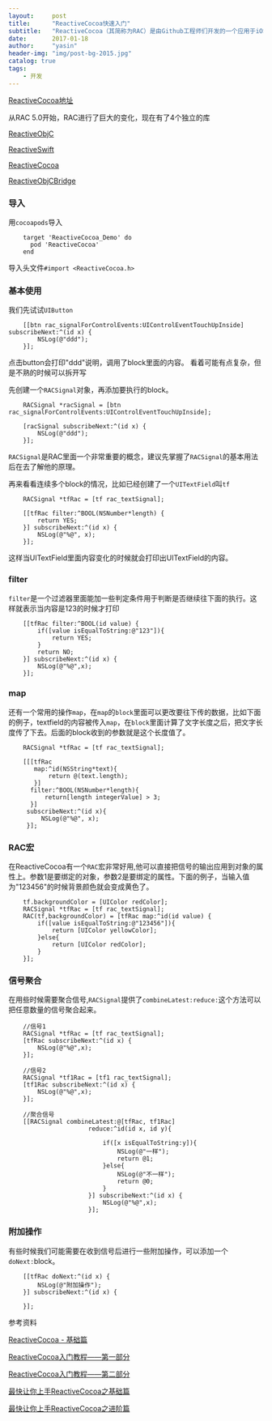 ```yaml
---
layout:     post
title:      "ReactiveCocoa快速入门"
subtitle:   "ReactiveCocoa（其简称为RAC）是由Github工程师们开发的一个应用于iOS和OS X开发的函数响应式编程新框架。ReactiveCocoa为开发者带来了函数式编程和响应式编程的思想。"
date:       2017-01-18
author:     "yasin"
header-img: "img/post-bg-2015.jpg"
catalog: true
tags:
    - 开发
---
```


[ReactiveCocoa地址](https://github.com/ReactiveCocoa/ReactiveCocoa)

从RAC 5.0开始，RAC进行了巨大的变化，现在有了4个独立的库

[ReactiveObjC](https://github.com/ReactiveCocoa/ReactiveObjC)

[ReactiveSwift](https://github.com/ReactiveCocoa/ReactiveSwift) 

[ReactiveCocoa](https://github.com/ReactiveCocoa/ReactiveCocoa) 

[ReactiveObjCBridge](https://github.com/ReactiveCocoa/ReactiveObjCBridge) 

### 导入

用`cocoapods`导入

```
    target 'ReactiveCocoa_Demo' do
      pod 'ReactiveCocoa'
    end
```

导入头文件`#import <ReactiveCocoa.h>`

### 基本使用
我们先试试`UIButton`

```
    [[btn rac_signalForControlEvents:UIControlEventTouchUpInside] subscribeNext:^(id x) {
        NSLog(@"ddd");
    }];
```
点击button会打印"ddd"说明，调用了block里面的内容。
看着可能有点复杂，但是不熟的时候可以拆开写

先创建一个`RACSignal`对象，再添加要执行的block。
```
    RACSignal *racSignal = [btn rac_signalForControlEvents:UIControlEventTouchUpInside];

    [racSignal subscribeNext:^(id x) {
        NSLog(@"ddd");
    }];
```
`RACSignal`是RAC里面一个非常重要的概念，建议先掌握了`RACSignal`的基本用法后在去了解他的原理。

再来看看连续多个block的情况，比如已经创建了一个`UITextField`叫`tf`

```
    RACSignal *tfRac = [tf rac_textSignal];

    [[tfRac filter:^BOOL(NSNumber*length) {
        return YES;
    }] subscribeNext:^(id x) {
        NSLog(@"%@", x);
    }];

```

这样当UITextField里面内容变化的时候就会打印出UITextField的内容。

### filter

`filter`是一个过滤器里面能加一些判定条件用于判断是否继续往下面的执行。这样就表示当内容是123的时候才打印

```
    [[tfRac filter:^BOOL(id value) {
        if([value isEqualToString:@"123"]){
            return YES;
        }
        return NO;
    }] subscribeNext:^(id x) {
        NSLog(@"%@",x);
    }];
```

### map

还有一个常用的操作`map`，在`map`的`block`里面可以更改要往下传的数据，比如下面的例子，textfield的内容被传入`map`，在`block`里面计算了文字长度之后，把文字长度传了下去。后面的block收到的参数就是这个长度值了。

```
    RACSignal *tfRac = [tf rac_textSignal];

    [[[tfRac
       map:^id(NSString*text){
           return @(text.length);
       }]
      filter:^BOOL(NSNumber*length){
          return[length integerValue] > 3;
      }]
     subscribeNext:^(id x){
         NSLog(@"%@", x);
     }];
```

### RAC宏
在ReactiveCocoa有一个`RAC`宏非常好用,他可以直接把信号的输出应用到对象的属性上。参数1是要绑定的对象，参数2是要绑定的属性。下面的例子，当输入值为"123456"的时候背景颜色就会变成黄色了。

```
    tf.backgroundColor = [UIColor redColor];
    RACSignal *tfRac = [tf rac_textSignal];
    RAC(tf,backgroundColor) = [tfRac map:^id(id value) {
        if([value isEqualToString:@"123456"]){
            return [UIColor yellowColor];
        }else{
            return [UIColor redColor];
        }
    }];
```

### 信号聚合
在用些时候需要聚合信号,`RACSignal`提供了`combineLatest:reduce:`这个方法可以把任意数量的信号聚合起来。

```
    //信号1
    RACSignal *tfRac = [tf rac_textSignal];
    [tfRac subscribeNext:^(id x) {
        NSLog(@"%@",x);
    }];

    //信号2
    RACSignal *tf1Rac = [tf1 rac_textSignal];
    [tf1Rac subscribeNext:^(id x) {
        NSLog(@"%@",x);
    }];

    //聚合信号
    [[RACSignal combineLatest:@[tfRac, tf1Rac]
                      reduce:^id(id x, id y){

                          if([x isEqualToString:y]){
                              NSLog(@"一样");
                              return @1;
                          }else{
                              NSLog(@"不一样");
                              return @0;
                          }
                      }] subscribeNext:^(id x) {
                          NSLog(@"%@",x);
                      }];
```

### 附加操作
有些时候我们可能需要在收到信号后进行一些附加操作，可以添加一个`doNext:`block。

```
    [[tfRac doNext:^(id x) {
        NSLog(@"附加操作");
    }] subscribeNext:^(id x) {

    }];
```

参考资料

[ReactiveCocoa - 基础篇](http://www.cnblogs.com/tangchangjiang/p/5598079.html)

[ReactiveCocoa入门教程——第一部分](http://benbeng.leanote.com/post/ReactiveCocoaTutorial-part1)

[ReactiveCocoa入门教程——第二部分](http://benbeng.leanote.com/post/ReactiveCocoaTutorial-part2)

[最快让你上手ReactiveCocoa之基础篇](http://www.jianshu.com/p/87ef6720a096)

[最快让你上手ReactiveCocoa之进阶篇](http://www.jianshu.com/p/e10e5ca413b7)

